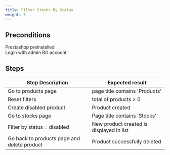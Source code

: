 ```yaml
---
title: Filter Stocks By Status
weight: 5
---
```


## Preconditions

Prestashop preinstalled\
Login with admin BO account
## Steps
| Step Description | Expected result |
| ----- | ----- |
| Go to products page | page title contains 'Products' |
| Reset filters | total of products > 0 |
| Create disabled product | Product created |
| Go to stocks page | Page title contains 'Stocks' |
| Filter by status = disabled | New product created is displayed in list |
| Go back to products page and delete product | Product successfully deleted |

